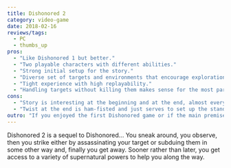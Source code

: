 ```yaml
---
title: Dishonored 2
category: video-game
date: 2018-02-16
reviews/tags:
  - PC
  - thumbs_up
pros:
  - "Like Dishonored 1 but better."
  - "Two playable characters with different abilities."
  - "Strong initial setup for the story."
  - "Diverse set of targets and environments that encourage exploration."
  - "Tight experience with high replayability."
  - "Handling targets without killing them makes sense for the most part."
cons:
  - "Story is interesting at the beginning and at the end, almost everything in the middle is plastered on and just serves to give context to why you are going around killing/subduing people."
  - "Twist at the end is ham-fisted and just serves to set up the standalone DLC instead of actually mattering like the one in the first game."
outro: "If you enjoyed the first Dishonored game or if the main premise of the game seems interesting, then you'll most likely enjoy your time with Dishonored 2."
---
```


Dishonored 2 is a sequel to Dishonored... You sneak around, you observe, then you strike either by assassinating your target or subduing them in some other way and, finally you get away. Sooner rather than later, you get access to a variety of supernatural powers to help you along the way.
